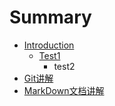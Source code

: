 # Summary

* [Introduction](README.md)
  * [Test1](test1.md)
    * test2
* [Git讲解](zhaotianze/Git.md)
* [MarkDown文档讲解](zhaotianze/markdown.md)

